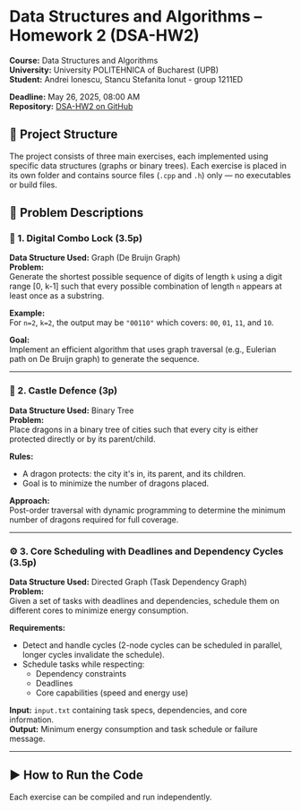 # Data Structures and Algorithms – Homework 2 (DSA-HW2)

**Course:** Data Structures and Algorithms  
**University:** University POLITEHNICA of Bucharest (UPB)  
**Student:** Andrei Ionescu, Stancu Stefanita Ionut - group 1211ED

**Deadline:** May 26, 2025, 08:00 AM  
**Repository:** [DSA-HW2 on GitHub](https://github.com/ionescuaandrei/DSA-HW2)

## 🔧 Project Structure

The project consists of three main exercises, each implemented using specific data structures (graphs or binary trees). Each exercise is placed in its own folder and contains source files (`.cpp` and `.h`) only — no executables or build files.


## 📘 Problem Descriptions

### 🧩 1. Digital Combo Lock (3.5p)

**Data Structure Used:** Graph (De Bruijn Graph)  
**Problem:**  
Generate the shortest possible sequence of digits of length `k` using a digit range [0, k-1] such that every possible combination of length `n` appears at least once as a substring.

**Example:**  
For `n=2`, `k=2`, the output may be `"00110"` which covers: `00`, `01`, `11`, and `10`.

**Goal:**  
Implement an efficient algorithm that uses graph traversal (e.g., Eulerian path on De Bruijn graph) to generate the sequence.

---

### 🏰 2. Castle Defence (3p)

**Data Structure Used:** Binary Tree  
**Problem:**  
Place dragons in a binary tree of cities such that every city is either protected directly or by its parent/child.

**Rules:**
- A dragon protects: the city it's in, its parent, and its children.
- Goal is to minimize the number of dragons placed.

**Approach:**  
Post-order traversal with dynamic programming to determine the minimum number of dragons required for full coverage.

---

### ⚙️ 3. Core Scheduling with Deadlines and Dependency Cycles (3.5p)

**Data Structure Used:** Directed Graph (Task Dependency Graph)  
**Problem:**  
Given a set of tasks with deadlines and dependencies, schedule them on different cores to minimize energy consumption.

**Requirements:**
- Detect and handle cycles (2-node cycles can be scheduled in parallel, longer cycles invalidate the schedule).
- Schedule tasks while respecting:
  - Dependency constraints
  - Deadlines
  - Core capabilities (speed and energy use)

**Input:** `input.txt` containing task specs, dependencies, and core information.  
**Output:** Minimum energy consumption and task schedule or failure message.

---

## ▶️ How to Run the Code

Each exercise can be compiled and run independently.

